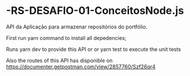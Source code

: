 # -RS-DESAFIO-01-ConceitosNode.js
API da Aplicação para armazenar repositórios do portfólio.

First run yarn command to install all depedencies;

Runs yarn dev to provide this API or or yarn test to execute the unit tests

Also the routes of this API has disponible on https://documenter.getpostman.com/view/2857760/Szf26qr4
